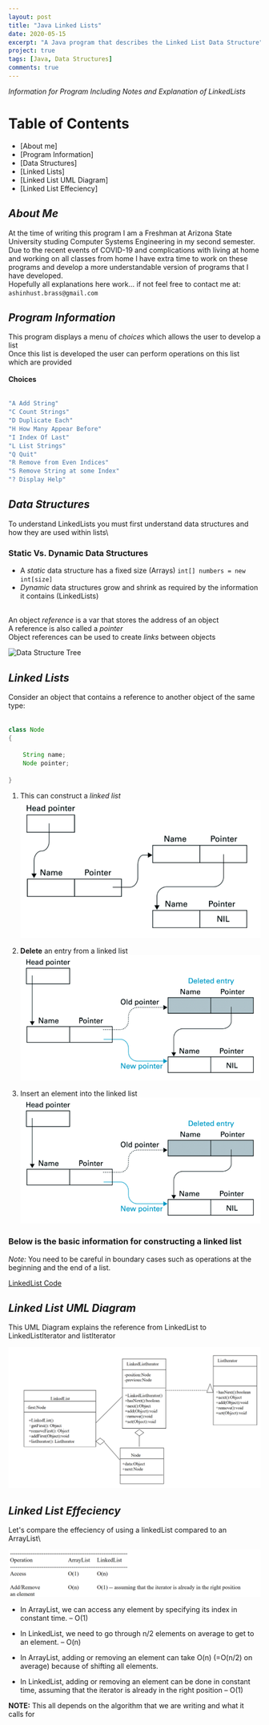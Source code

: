 ```yaml
---
layout: post
title: "Java Linked Lists"
date: 2020-05-15
excerpt: "A Java program that describes the Linked List Data Structure"
project: true
tags: [Java, Data Structures]
comments: true
---
```


_Information for Program Including Notes and Explanation of LinkedLists_

# **Table of Contents**

* [About me]
* [Program Information]
* [Data Structures]
* [Linked Lists]
* [Linked List UML Diagram]
* [Linked List Effeciency]



## **_About Me_**
At the time of writing this program I am a Freshman at Arizona State University studing Computer Systems Engineering in my second semester. Due to the recent events of COVID-19 and complications with living at home and working on all classes from home I have extra time to work on these programs and develop a more understandable version of programs that I have developed.\
Hopefully all explanations here work... if not feel free to contact me at:\
`ashinhust.brass@gmail.com`

## **_Program Information_**
This program displays a menu of _choices_ which allows the user to develop a list\
Once this list is developed the user can perform operations on this list which are provided\
\
**Choices**
```Java

"A Add String"
"C Count Strings"
"D Duplicate Each"
"H How Many Appear Before"
"I Index Of Last"
"L List Strings"
"Q Quit"
"R Remove from Even Indices"
"S Remove String at some Index"
"? Display Help"

```


## **_Data Structures_**
To understand LinkedLists you must first understand data structures and how they are used within lists\

### **Static Vs. Dynamic Data Structures**
* A _static_ data structure has a fixed size (Arrays) `int[] numbers = new int[size]`
* _Dynamic_ data structures grow and shrink as required by the information it contains (LinkedLists)

\
An object _reference_ is a var that stores the address of an object\
A reference is also called a _pointer_\
Object references can be used to create _links_ between objects

![Data Structure Tree](https://raw.githubusercontent.com/Markay12/JavaLinkedList/master/edu/dataStructure.png)


## **_Linked Lists_**
Consider an object that contains a reference to another object of the same type:

```Java

class Node
{

    String name;
    Node pointer;

}

```
1. This can construct a _linked list_
![Name to Pointer](https://raw.githubusercontent.com/Markay12/JavaLinkedList/master/edu/namePointer.png)

2. **Delete** an entry from a linked list
![DeleteEntry](https://raw.githubusercontent.com/Markay12/JavaLinkedList/master/edu/DeleteEntry.png)

3. Insert an element into the linked list
![addElement](https://raw.githubusercontent.com/Markay12/JavaLinkedList/master/edu/DeleteEntry.png)


### Below is the basic information for constructing a linked list

_Note:_ You need to be careful in boundary cases such as
operations at the beginning and the end of a list.

[LinkedList Code](https://github.com/Markay12/JavaLinkedList/blob/359f527b60388e42c9471aae04d667647c4823dc/source/LinkedList.java#L11)

## **_Linked List UML Diagram_**

This UML Diagram explains the reference from LinkedList to LinkedListIterator and listIterator

![LinkedListUML](https://raw.githubusercontent.com/Markay12/JavaLinkedList/master/edu/linkedListUML.png)


## **_Linked List Effeciency_**

Let's compare the effeciency of using a linkedList compared to an ArrayList\

![ListEffeciency](https://raw.githubusercontent.com/Markay12/JavaLinkedList/master/edu/ListEffeciency.png)

* In ArrayList, we can access any element by specifying its index in constant time. – O(1)
* In LinkedList, we need to go through n/2 elements on average to get to an element. – O(n)

* In ArrayList, adding or removing an element can take O(n)   (=O(n/2) on average) because of shifting all elements.
* In LinkedList, adding or removing an element can be done in constant time, assuming that the iterator is already in the right position – O(1)

**NOTE:** This all depends on the algorithm that we are writing and what it calls for
